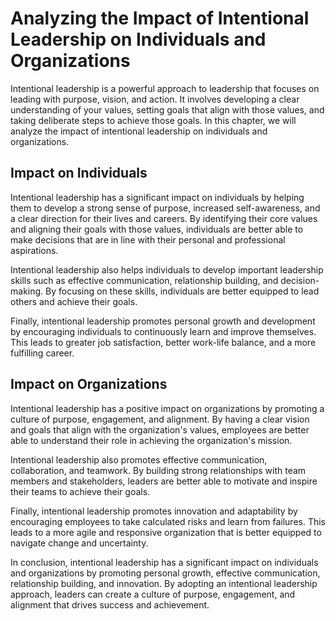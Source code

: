 Analyzing the Impact of Intentional Leadership on Individuals and Organizations
=============================================================================================================================================

Intentional leadership is a powerful approach to leadership that focuses on leading with purpose, vision, and action. It involves developing a clear understanding of your values, setting goals that align with those values, and taking deliberate steps to achieve those goals. In this chapter, we will analyze the impact of intentional leadership on individuals and organizations.

Impact on Individuals
---------------------

Intentional leadership has a significant impact on individuals by helping them to develop a strong sense of purpose, increased self-awareness, and a clear direction for their lives and careers. By identifying their core values and aligning their goals with those values, individuals are better able to make decisions that are in line with their personal and professional aspirations.

Intentional leadership also helps individuals to develop important leadership skills such as effective communication, relationship building, and decision-making. By focusing on these skills, individuals are better equipped to lead others and achieve their goals.

Finally, intentional leadership promotes personal growth and development by encouraging individuals to continuously learn and improve themselves. This leads to greater job satisfaction, better work-life balance, and a more fulfilling career.

Impact on Organizations
-----------------------

Intentional leadership has a positive impact on organizations by promoting a culture of purpose, engagement, and alignment. By having a clear vision and goals that align with the organization's values, employees are better able to understand their role in achieving the organization's mission.

Intentional leadership also promotes effective communication, collaboration, and teamwork. By building strong relationships with team members and stakeholders, leaders are better able to motivate and inspire their teams to achieve their goals.

Finally, intentional leadership promotes innovation and adaptability by encouraging employees to take calculated risks and learn from failures. This leads to a more agile and responsive organization that is better equipped to navigate change and uncertainty.

In conclusion, intentional leadership has a significant impact on individuals and organizations by promoting personal growth, effective communication, relationship building, and innovation. By adopting an intentional leadership approach, leaders can create a culture of purpose, engagement, and alignment that drives success and achievement.
